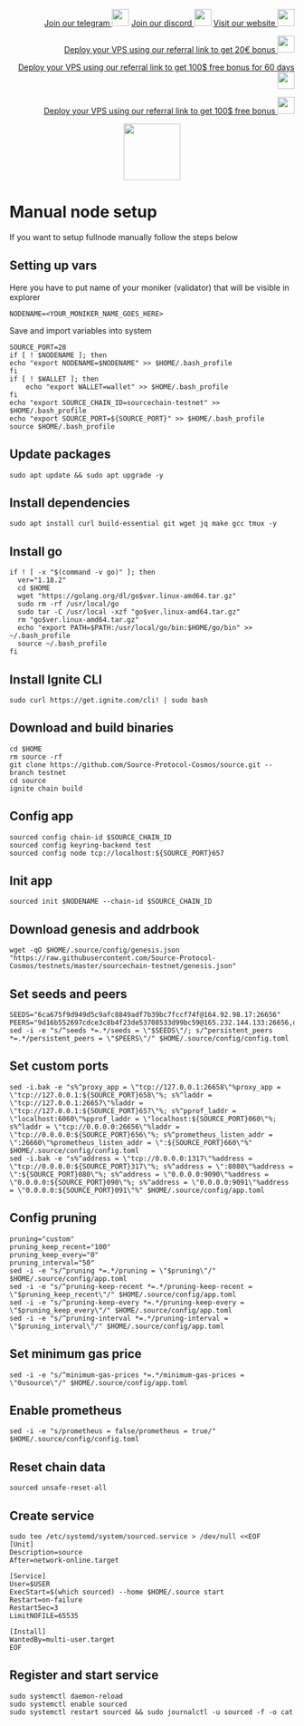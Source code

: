 <p style="font-size:14px" align="right">
<a href="https://t.me/kjnotes" target="_blank">Join our telegram <img src="https://user-images.githubusercontent.com/50621007/183283867-56b4d69f-bc6e-4939-b00a-72aa019d1aea.png" width="30"/></a>
<a href="https://discord.gg/JqQNcwff2e" target="_blank">Join our discord <img src="https://user-images.githubusercontent.com/50621007/176236430-53b0f4de-41ff-41f7-92a1-4233890a90c8.png" width="30"/></a>
<a href="https://kjnodes.com/" target="_blank">Visit our website <img src="https://user-images.githubusercontent.com/50621007/168689709-7e537ca6-b6b8-4adc-9bd0-186ea4ea4aed.png" width="30"/></a>
</p>

<p style="font-size:14px" align="right">
<a href="https://hetzner.cloud/?ref=y8pQKS2nNy7i" target="_blank">Deploy your VPS using our referral link to get 20€ bonus <img src="https://user-images.githubusercontent.com/50621007/174612278-11716b2a-d662-487e-8085-3686278dd869.png" width="30"/></a>
</p>
<p style="font-size:14px" align="right">
<a href="https://m.do.co/c/17b61545ca3a" target="_blank">Deploy your VPS using our referral link to get 100$ free bonus for 60 days <img src="https://user-images.githubusercontent.com/50621007/183284313-adf81164-6db4-4284-9ea0-bcb841936350.png" width="30"/></a>
</p>
<p style="font-size:14px" align="right">
<a href="https://www.vultr.com/?ref=7418642" target="_blank">Deploy your VPS using our referral link to get 100$ free bonus <img src="https://user-images.githubusercontent.com/50621007/183284971-86057dc2-2009-4d40-a1d4-f0901637033a.png" width="30"/></a>
</p>

<p align="center">
  <img height="100" height="auto" src="https://user-images.githubusercontent.com/50621007/189353069-b9796464-574d-4903-b639-163fd0191ec9.png">
</p>

# Manual node setup
If you want to setup fullnode manually follow the steps below

## Setting up vars
Here you have to put name of your moniker (validator) that will be visible in explorer
```
NODENAME=<YOUR_MONIKER_NAME_GOES_HERE>
```

Save and import variables into system
```
SOURCE_PORT=28
if [ ! $NODENAME ]; then
echo "export NODENAME=$NODENAME" >> $HOME/.bash_profile
fi
if [ ! $WALLET ]; then
	echo "export WALLET=wallet" >> $HOME/.bash_profile
fi
echo "export SOURCE_CHAIN_ID=sourcechain-testnet" >> $HOME/.bash_profile
echo "export SOURCE_PORT=${SOURCE_PORT}" >> $HOME/.bash_profile
source $HOME/.bash_profile
```

## Update packages
```
sudo apt update && sudo apt upgrade -y
```

## Install dependencies
```
sudo apt install curl build-essential git wget jq make gcc tmux -y
```

## Install go
```
if ! [ -x "$(command -v go)" ]; then
  ver="1.18.2"
  cd $HOME
  wget "https://golang.org/dl/go$ver.linux-amd64.tar.gz"
  sudo rm -rf /usr/local/go
  sudo tar -C /usr/local -xzf "go$ver.linux-amd64.tar.gz"
  rm "go$ver.linux-amd64.tar.gz"
  echo "export PATH=$PATH:/usr/local/go/bin:$HOME/go/bin" >> ~/.bash_profile
  source ~/.bash_profile
fi
```

## Install Ignite CLI
```
sudo curl https://get.ignite.com/cli! | sudo bash
```

## Download and build binaries
```
cd $HOME
rm source -rf
git clone https://github.com/Source-Protocol-Cosmos/source.git --branch testnet
cd source
ignite chain build
```

## Config app
```
sourced config chain-id $SOURCE_CHAIN_ID
sourced config keyring-backend test
sourced config node tcp://localhost:${SOURCE_PORT}657
```

## Init app
```
sourced init $NODENAME --chain-id $SOURCE_CHAIN_ID
```

## Download genesis and addrbook
```
wget -qO $HOME/.source/config/genesis.json "https://raw.githubusercontent.com/Source-Protocol-Cosmos/testnets/master/sourcechain-testnet/genesis.json"
```

## Set seeds and peers
```
SEEDS="6ca675f9d949d5c9afc8849adf7b39bc7fccf74f@164.92.98.17:26656"
PEERS="9d16b552697cdce3c8b4f23de53708533d99bc59@165.232.144.133:26656,d565dd0cb92fa4b830662eb8babe1dcdc340c321@44.234.26.62:26656,2dbc3e6d52e5eb9357aec5cf493718f6078ffaad@144.76.224.246:36656"
sed -i -e "s/^seeds *=.*/seeds = \"$SEEDS\"/; s/^persistent_peers *=.*/persistent_peers = \"$PEERS\"/" $HOME/.source/config/config.toml
```

## Set custom ports
```
sed -i.bak -e "s%^proxy_app = \"tcp://127.0.0.1:26658\"%proxy_app = \"tcp://127.0.0.1:${SOURCE_PORT}658\"%; s%^laddr = \"tcp://127.0.0.1:26657\"%laddr = \"tcp://127.0.0.1:${SOURCE_PORT}657\"%; s%^pprof_laddr = \"localhost:6060\"%pprof_laddr = \"localhost:${SOURCE_PORT}060\"%; s%^laddr = \"tcp://0.0.0.0:26656\"%laddr = \"tcp://0.0.0.0:${SOURCE_PORT}656\"%; s%^prometheus_listen_addr = \":26660\"%prometheus_listen_addr = \":${SOURCE_PORT}660\"%" $HOME/.source/config/config.toml
sed -i.bak -e "s%^address = \"tcp://0.0.0.0:1317\"%address = \"tcp://0.0.0.0:${SOURCE_PORT}317\"%; s%^address = \":8080\"%address = \":${SOURCE_PORT}080\"%; s%^address = \"0.0.0.0:9090\"%address = \"0.0.0.0:${SOURCE_PORT}090\"%; s%^address = \"0.0.0.0:9091\"%address = \"0.0.0.0:${SOURCE_PORT}091\"%" $HOME/.source/config/app.toml
```

## Config pruning
```
pruning="custom"
pruning_keep_recent="100"
pruning_keep_every="0"
pruning_interval="50"
sed -i -e "s/^pruning *=.*/pruning = \"$pruning\"/" $HOME/.source/config/app.toml
sed -i -e "s/^pruning-keep-recent *=.*/pruning-keep-recent = \"$pruning_keep_recent\"/" $HOME/.source/config/app.toml
sed -i -e "s/^pruning-keep-every *=.*/pruning-keep-every = \"$pruning_keep_every\"/" $HOME/.source/config/app.toml
sed -i -e "s/^pruning-interval *=.*/pruning-interval = \"$pruning_interval\"/" $HOME/.source/config/app.toml
```

## Set minimum gas price
```
sed -i -e "s/^minimum-gas-prices *=.*/minimum-gas-prices = \"0usource\"/" $HOME/.source/config/app.toml
```

## Enable prometheus
```
sed -i -e "s/prometheus = false/prometheus = true/" $HOME/.source/config/config.toml
```

## Reset chain data
```
sourced unsafe-reset-all
```

## Create service
```
sudo tee /etc/systemd/system/sourced.service > /dev/null <<EOF
[Unit]
Description=source
After=network-online.target

[Service]
User=$USER
ExecStart=$(which sourced) --home $HOME/.source start
Restart=on-failure
RestartSec=3
LimitNOFILE=65535

[Install]
WantedBy=multi-user.target
EOF
```

## Register and start service
```
sudo systemctl daemon-reload
sudo systemctl enable sourced
sudo systemctl restart sourced && sudo journalctl -u sourced -f -o cat
```
